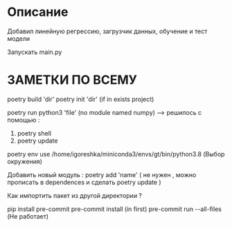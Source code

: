 # Описание

Добавил линейную регрессию, загрузчик данных, обучение и тест модели

Запускать main.py

# ЗАМЕТКИ ПО ВСЕМУ
poetry build 'dir'
poetry init 'dir' (if in exists project)


poetry run python3 'file' (no module named numpy) --> решилось с помощью :
1) poetry shell
2) poetry update

<!-- poetry config virtualenvs.in-project true (переносит виртуальное окружение в директорию) -->

poetry env use  /home/igoreshka/miniconda3/envs/gt/bin/python3.8 (Выбор окружения)

Добавить новый модуль : poetry add 'name' ( не нужен , можно прописать в dependences и сделать poetry update )

Как импортить пакет из другой директории ?

pip install pre-commit
pre-commit install (in first)
pre-commit run --all-files (Не работает)

